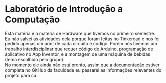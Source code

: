 # Laboratório de Introdução a Computação

Esta matéria é a materia de Hardware que tivemos no primeiro semestre.  
Eu não salvei as atividades dela porque foram feitas no Tinkercad e nos foi pedido apenas um print de cada circuito e código. Porém nós tivemos um trabalho interdisciplinar que requer código de Arduino, programação de aplicativo no App Inventor, e a montagem de uma máquina de bebidas (tema escolhido pelo grupo).  
No momento ele ainda não está pronto, assim que a documentação estiver completa no GitHub da faculdade eu passarei as informações relevantes do projeto para cá.
